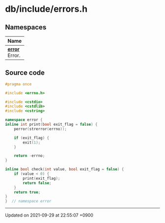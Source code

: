 

# db/include/errors.h



## Namespaces

| Name           |
| -------------- |
| **[error](/Namespaces/error)** <br>Error.  |




## Source code

```cpp
#pragma once

#include <errno.h>

#include <cstdio>
#include <cstdlib>
#include <cstring>

namespace error {
inline int print(bool exit_flag = false) {
    perror(strerror(errno));

    if (exit_flag) {
        exit(1);
    }

    return -errno;
}

inline bool check(int value, bool exit_flag = false) {
    if (value < 0) {
        print(exit_flag);
        return false;
    }
    return true;
}
}  // namespace error
```


-------------------------------

Updated on 2021-09-29 at 22:55:07 +0900
